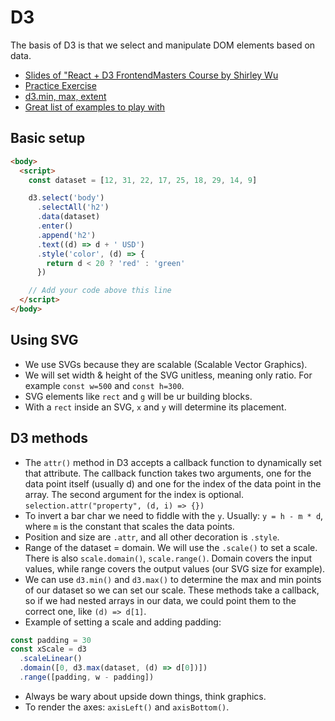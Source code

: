 # D3

The basis of D3 is that we select and manipulate DOM elements based on data.

- [Slides of "React + D3 FrontendMasters Course by Shirley Wu](https://slides.com/shirleywu/deck-11#/)
- [Practice Exercise](https://observablehq.com/@sxywu/data-visualization-for-react-developers-starter)
- [d3.min, max, extent](https://observablehq.com/@d3/d3-extent)
- [Great list of examples to play with](https://glitch.com/@guides/guide-to-d-3/play/05fc0acf-bc35-4516-8e29-750f07b2fd98)

## Basic setup

```html
<body>
  <script>
    const dataset = [12, 31, 22, 17, 25, 18, 29, 14, 9]

    d3.select('body')
      .selectAll('h2')
      .data(dataset)
      .enter()
      .append('h2')
      .text((d) => d + ' USD')
      .style('color', (d) => {
        return d < 20 ? 'red' : 'green'
      })

    // Add your code above this line
  </script>
</body>
```

## Using SVG

- We use SVGs because they are scalable (Scalable Vector Graphics).
- We will set width & height of the SVG unitless, meaning only ratio. For example `const w=500` and `const h=300`.
- SVG elements like `rect` and `g` will be ur building blocks.
- With a `rect` inside an SVG, `x` and `y` will determine its placement.

## D3 methods

- The `attr()` method in D3 accepts a callback function to dynamically set that attribute. The callback function takes two arguments, one for the data point itself (usually d) and one for the index of the data point in the array. The second argument for the index is optional. `selection.attr("property", (d, i) => {})`
- To invert a bar char we need to fiddle with the `y`. Usually: `y = h - m * d`, where `m` is the constant that scales the data points.
- Position and size are `.attr`, and all other decoration is `.style`.
- Range of the dataset = domain. We will use the `.scale()` to set a scale. There is also `scale.domain()`, `scale.range()`. Domain covers the input values, while range covers the output values (our SVG size for example).
- We can use `d3.min()` and `d3.max()` to determine the max and min points of our dataset so we can set our scale. These methods take a callback, so if we had nested arrays in our data, we could point them to the correct one, like `(d) => d[1]`.
- Example of setting a scale and adding padding:

```js
const padding = 30
const xScale = d3
  .scaleLinear()
  .domain([0, d3.max(dataset, (d) => d[0])])
  .range([padding, w - padding])
```

- Always be wary about upside down things, think graphics.
- To render the axes: `axisLeft()` and `axisBottom()`.
